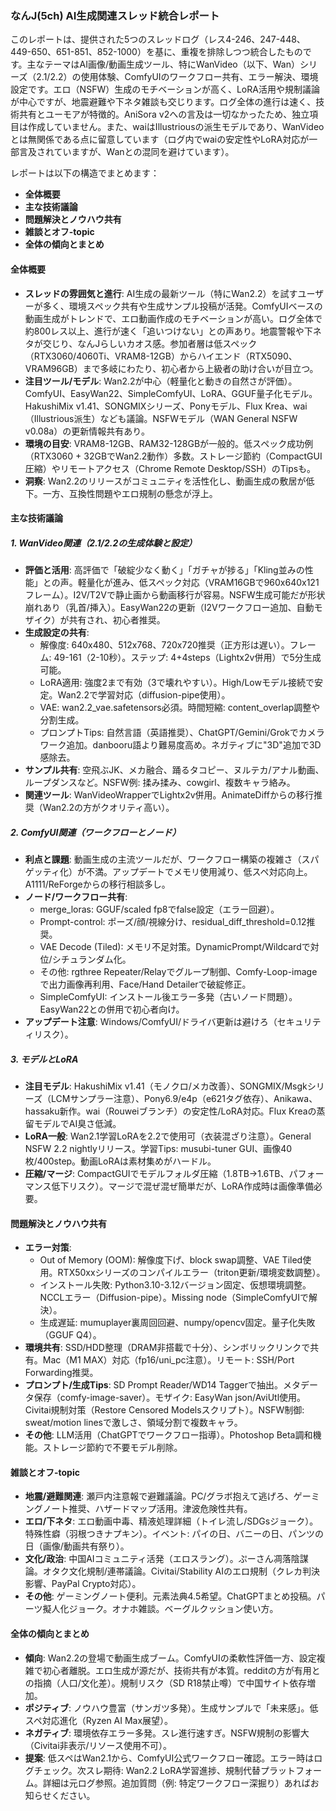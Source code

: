### なんJ(5ch) AI生成関連スレッド統合レポート

このレポートは、提供された5つのスレッドログ（レス4-246、247-448、449-650、651-851、852-1000）を基に、重複を排除しつつ統合したものです。主なテーマはAI画像/動画生成ツール、特にWanVideo（以下、Wan）シリーズ（2.1/2.2）の使用体験、ComfyUIのワークフロー共有、エラー解決、環境設定です。エロ（NSFW）生成のモチベーションが高く、LoRA活用や規制議論が中心ですが、地震避難や下ネタ雑談も交じります。ログ全体の進行は速く、技術共有とユーモアが特徴的。AniSora v2への言及は一切なかったため、独立項目は作成していません。また、waiはIllustriousの派生モデルであり、WanVideoとは無関係である点に留意しています（ログ内でwaiの安定性やLoRA対応が一部言及されていますが、Wanとの混同を避けています）。

レポートは以下の構造でまとめます：
- **全体概要**
- **主な技術議論**
- **問題解決とノウハウ共有**
- **雑談とオフ-topic**
- **全体の傾向とまとめ**

#### 全体概要
- **スレッドの雰囲気と進行**: AI生成の最新ツール（特にWan2.2）を試すユーザーが多く、環境スペック共有や生成サンプル投稿が活発。ComfyUIベースの動画生成がトレンドで、エロ動画作成のモチベーションが高い。ログ全体で約800レス以上、進行が速く「追いつけない」との声あり。地震警報や下ネタが交じり、なんJらしいカオス感。参加者層は低スペック（RTX3060/4060Ti、VRAM8-12GB）からハイエンド（RTX5090、VRAM96GB）まで多岐にわたり、初心者から上級者の助け合いが目立つ。
- **注目ツール/モデル**: Wan2.2が中心（軽量化と動きの自然さが評価）。ComfyUI、EasyWan22、SimpleComfyUI、LoRA、GGUF量子化モデル。HakushiMix v1.41、SONGMIXシリーズ、Ponyモデル、Flux Krea、wai（Illustrious派生）なども議論。NSFWモデル（WAN General NSFW v0.08a）の更新情報共有あり。
- **環境の目安**: VRAM8-12GB、RAM32-128GBが一般的。低スペック成功例（RTX3060 + 32GBでWan2.2動作）多数。ストレージ節約（CompactGUI圧縮）やリモートアクセス（Chrome Remote Desktop/SSH）のTipsも。
- **洞察**: Wan2.2のリリースがコミュニティを活性化し、動画生成の敷居が低下。一方、互換性問題やエロ規制の懸念が浮上。

#### 主な技術議論
##### 1. WanVideo関連（2.1/2.2の生成体験と設定）
- **評価と活用**: 高評価で「破綻少なく動く」「ガチャが捗る」「Kling並みの性能」との声。軽量化が進み、低スペック対応（VRAM16GBで960x640x121フレーム）。I2V/T2Vで静止画から動画移行が容易。NSFW生成可能だが形状崩れあり（乳首/挿入）。EasyWan22の更新（I2Vワークフロー追加、自動モザイク）が共有され、初心者推奨。
- **生成設定の共有**:
  - 解像度: 640x480、512x768、720x720推奨（正方形は遅い）。フレーム: 49-161（2-10秒）。ステップ: 4+4steps（Lightx2v併用）で5分生成可能。
  - LoRA適用: 強度2まで有効（3で壊れやすい）。High/Lowモデル接続で安定。Wan2.2で学習対応（diffusion-pipe使用）。
  - VAE: wan2.2_vae.safetensors必須。時間短縮: content_overlap調整や分割生成。
  - プロンプトTips: 自然言語（英語推奨）、ChatGPT/Gemini/Grokでカメラワーク追加。danbooru語より難易度高め。ネガティブに"3D"追加で3D感除去。
- **サンプル共有**: 空飛ぶJK、メカ融合、踊るタコピー、ヌルテカ/アナル動画、ループダンスなど。NSFW例: 揉み揉み、cowgirl、複数キャラ絡み。
- **関連ツール**: WanVideoWrapperでLightx2v併用。AnimateDiffからの移行推奨（Wan2.2の方がクオリティ高い）。

##### 2. ComfyUI関連（ワークフローとノード）
- **利点と課題**: 動画生成の主流ツールだが、ワークフロー構築の複雑さ（スパゲッティ化）が不満。アップデートでメモリ使用減り、低スペ対応向上。A1111/ReForgeからの移行相談多し。
- **ノード/ワークフロー共有**:
  - merge_loras: GGUF/scaled fp8でfalse設定（エラー回避）。
  - Prompt-control: ポーズ/顔/視線分け、residual_diff_threshold=0.12推奨。
  - VAE Decode (Tiled): メモリ不足対策。DynamicPrompt/Wildcardで対位/シチュランダム化。
  - その他: rgthree Repeater/Relayでグループ制御、Comfy-Loop-imageで出力画像再利用、Face/Hand Detailerで破綻修正。
  - SimpleComfyUI: インストール後エラー多発（古いノード問題）。EasyWan22との併用で初心者向け。
- **アップデート注意**: Windows/ComfyUI/ドライバ更新は避けろ（セキュリティリスク）。

##### 3. モデルとLoRA
- **注目モデル**: HakushiMix v1.41（モノクロ/メカ改善）、SONGMIX/Msgkシリーズ（LCMサンプラー注意）、Pony6.9/e4p（e621タグ依存）、Anikawa、hassaku新作。wai（Rouweiブランチ）の安定性/LoRA対応。Flux Kreaの蒸留モデルでAI臭さ低減。
- **LoRA一般**: Wan2.1学習LoRAを2.2で使用可（衣装混ざり注意）。General NSFW 2.2 nightlyリリース。学習Tips: musubi-tuner GUI、画像40枚/400step。動画LoRAは素材集めがハードル。
- **圧縮/マージ**: CompactGUIでモデルフォルダ圧縮（1.8TB→1.6TB、パフォーマンス低下リスク）。マージで混ぜ混ぜ簡単だが、LoRA作成時は画像準備必要。

#### 問題解決とノウハウ共有
- **エラー対策**:
  - Out of Memory (OOM): 解像度下げ、block swap調整、VAE Tiled使用。RTX50xxシリーズのコンパイルエラー（triton更新/環境変数調整）。
  - インストール失敗: Python3.10-3.12バージョン固定、仮想環境調整。NCCLエラー（Diffusion-pipe）。Missing node（SimpleComfyUIで解決）。
  - 生成遅延: mumuplayer裏周回回避、numpy/opencv固定。量子化失敗（GGUF Q4）。
- **環境共有**: SSD/HDD整理（DRAM非搭載で十分）、シンボリックリンクで共有。Mac（M1 MAX）対応（fp16/uni_pc注意）。リモート: SSH/Port Forwarding推奨。
- **プロンプト/生成Tips**: SD Prompt Reader/WD14 Taggerで抽出。メタデータ保存（comfy-image-saver）。モザイク: EasyWan json/AviUtl使用。Civitai規制対策（Restore Censored Modelsスクリプト）。NSFW制御: sweat/motion linesで激しさ、領域分割で複数キャラ。
- **その他**: LLM活用（ChatGPTでワークフロー指導）。Photoshop Beta調和機能。ストレージ節約で不要モデル削除。

#### 雑談とオフ-topic
- **地震/避難関連**: 瀬戸内注意報で避難議論。PC/グラボ抱えて逃げろ、ゲーミングノート推奨、ハザードマップ活用。津波危険性共有。
- **エロ/下ネタ**: エロ動画中毒、精液処理詳細（トイレ流し/SDGsジョーク）。特殊性癖（羽根つきナプキン）。イベント: パイの日、バニーの日、パンツの日（画像/動画共有祭り）。
- **文化/政治**: 中国AIコミュニティ活発（エロスラング）。ぷーさん凋落陰謀論。オタク文化規制/連帯議論。Civitai/Stability AIのエロ規制（クレカ判決影響、PayPal Crypto対応）。
- **その他**: ゲーミングノート便利。元素法典4.5希望。ChatGPTまとめ投稿。パーツ擬人化ジョーク。オナホ雑談。ベーグルクッション使い方。

#### 全体の傾向とまとめ
- **傾向**: Wan2.2の登場で動画生成ブーム。ComfyUIの柔軟性評価一方、設定複雑で初心者離脱。エロ生成が源だが、技術共有が本質。redditの方が有用との指摘（人口/文化差）。規制リスク（SD R18禁止噂）で中国サイト依存増加。
- **ポジティブ**: ノウハウ豊富（サンガツ多発）。生成サンプルで「未来感」。低スペ対応進化（Ryzen AI Max展望）。
- **ネガティブ**: 環境依存エラー多発。スレ進行速すぎ。NSFW規制の影響大（Civitai非表示/リソース使用不可）。
- **提案**: 低スペはWan2.1から、ComfyUI公式ワークフロー確認。エラー時はログチェック。次スレ期待: Wan2.2 LoRA学習進捗、規制代替プラットフォーム。詳細は元ログ参照。追加質問（例: 特定ワークフロー深掘り）あればお知らせください。